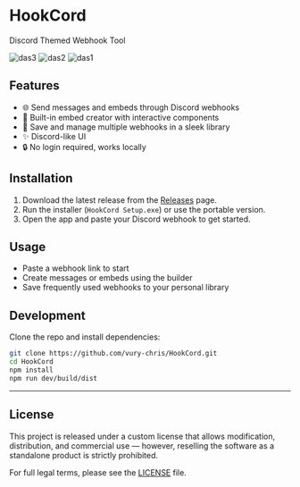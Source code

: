 # HookCord
Discord Themed Webhook Tool 

![das3](https://github.com/user-attachments/assets/d93512f8-a073-4ff1-85df-7259cf7446a8)
![das2](https://github.com/user-attachments/assets/b35525f0-85c7-44f9-8b31-4ccac6731ef9)
![das1](https://github.com/user-attachments/assets/e94b1579-4c69-4250-a2d6-7d71da9c5ac4)


## Features

- 🌐 Send messages and embeds through Discord webhooks
- 🧰 Built-in embed creator with interactive components
- 📁 Save and manage multiple webhooks in a sleek library
- ✨ Discord-like UI 
- 🔒 No login required, works locally

## Installation

1. Download the latest release from the [Releases](https://github.com/vury-chris/HookCord/releases) page.
2. Run the installer (`HookCord Setup.exe`) or use the portable version.
3. Open the app and paste your Discord webhook to get started.

## Usage

- Paste a webhook link to start
- Create messages or embeds using the builder
- Save frequently used webhooks to your personal library

## Development

Clone the repo and install dependencies:

```bash
git clone https://github.com/vury-chris/HookCord.git
cd HookCord
npm install
npm run dev/build/dist
```
---

## License

This project is released under a custom license that allows modification, distribution, and commercial use — however, reselling the software as a standalone product is strictly prohibited. 

For full legal terms, please see the [LICENSE](LICENSE) file.
